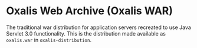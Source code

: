# Oxalis Web Archive (Oxalis WAR)

The traditional war distribution for application servers recreated to use Java Servlet 3.0 functionality.
This is the distribution made available as `oxalis.war` in `oxalis-distribution`.